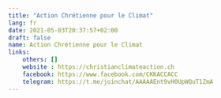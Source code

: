 ```yaml
---
title: "Action Chrétienne pour le Climat"
lang: fr
date: 2021-05-03T20:37:57+02:00
draft: false
name: Action Chrétienne pour le Climat
links:
    others: []
    website : https://christianclimateaction.ch
    facebook: https://www.facebook.com/CKKACCACC
    telegram: https://t.me/joinchat/AAAAAEnt9vH0UpWQuT1ZmA
---
```


